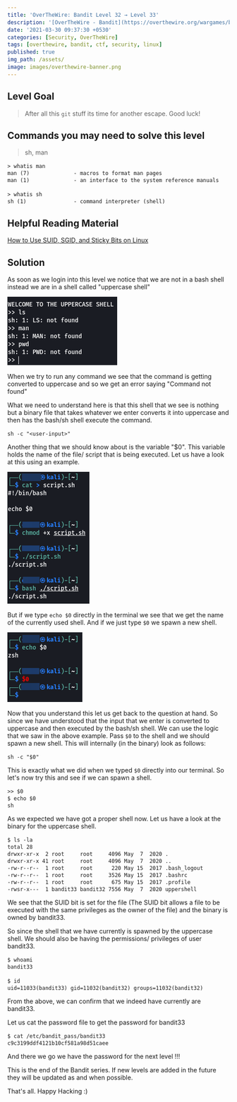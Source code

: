 ```yaml
---
title: 'OverTheWire: Bandit Level 32 → Level 33'
description: '[OverTheWire - Bandit](https://overthewire.org/wargames/bandit/bandit33.html)'
date: '2021-03-30 09:37:30 +0530'
categories: [Security, OverTheWire]
tags: [overthewire, bandit, ctf, security, linux]
published: true
img_path: /assets/
image: images/overthewire-banner.png
---
```


## Level Goal

> After all this `git` stuff its time for another escape. Good luck!

## Commands you may need to solve this level

> sh, man

```
> whatis man  
man (7)              - macros to format man pages
man (1)              - an interface to the system reference manuals

> whatis sh        
sh (1)               - command interpreter (shell)
```

## Helpful Reading Material

[How to Use SUID, SGID, and Sticky Bits on Linux](https://www.howtogeek.com/656646/how-to-use-suid-sgid-and-sticky-bits-on-linux/)

## Solution

As soon as we login into this level we notice that we are not in a bash shell instead we are in a shell called "uppercase shell"

![Uppercase Shell|240](images/bandit-32-33/uppercase-shell.png)

When we try to run any command we see that the command is getting converted to uppercase and so we get an error saying "Command not found"

What we need to understand here is that this shell that we see is nothing but a binary file that takes whatever we enter converts it into uppercase and then has the bash/sh shell execute the command.

```
sh -c "<user-input>"
```

Another thing that we should know about is the variable "$0". This variable holds the name of the file/ script that is being executed. Let us have a look at this using an example.

![Shell Name Variable|160](images/bandit-32-33/shell-name.png)

But if we type `echo $0` directly in the terminal we see that we get the name of the currently used shell. And if we just type `$0` we spawn a new shell.

![View Shell Name|160](images/bandit-32-33/shell-name-2.png)

Now that you understand this let us get back to the question at hand. So since we have understood that the input that we enter is converted to uppercase and then executed by the bash/sh shell. We can use the logic that we saw in the above example. Pass `$0` to the shell and we should spawn a new shell. This will internally (in the binary) look as follows:

```
sh -c "$0"
```

This is exactly what we did when we typed `$0` directly into our terminal. So let's now try this and see if we can spawn a shell.

```
>> $0  
$ echo $0  
sh
```

As we expected we have got a proper shell now. Let us have a look at the binary for the uppercase shell.

```
$ ls -la                       
total 28  
drwxr-xr-x  2 root     root     4096 May  7  2020 .  
drwxr-xr-x 41 root     root     4096 May  7  2020 ..  
-rw-r--r--  1 root     root      220 May 15  2017 .bash_logout  
-rw-r--r--  1 root     root     3526 May 15  2017 .bashrc  
-rw-r--r--  1 root     root      675 May 15  2017 .profile  
-rwsr-x---  1 bandit33 bandit32 7556 May  7  2020 uppershell
```

We see that the SUID bit is set for the file (The SUID bit allows a file to be executed with the same privileges as the owner of the file) and the binary is owned by bandit33.

So since the shell that we have currently is spawned by the uppercase shell. We should also be having the permissions/ privileges of user bandit33.

```
$ whoami  
bandit33

$ id  
uid=11033(bandit33) gid=11032(bandit32) groups=11032(bandit32)
```

From the above, we can confirm that we indeed have currently are bandit33.

Let us cat the password file to get the password for bandit33

```
$ cat /etc/bandit_pass/bandit33  
c9c3199ddf4121b10cf581a98d51caee
```

And there we go we have the password for the next level !!!

This is the end of the Bandit series. If new levels are added in the future they will be updated as and when possible.

That's all. Happy Hacking :)